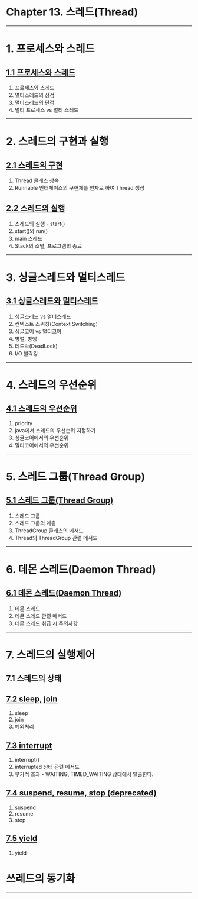 # Chapter 13. 스레드(Thread)

---

# 1. 프로세스와 스레드

## <a href="1. 프로세스와 스레드/1.1 프로세스와 스레드.md" target="_blank">1.1 프로세스와 스레드</a>
1. 프로세스와 스레드
2. 멀티스레드의 장점
3. 멀티스레드의 단점
4. 멀티 프로세스 vs 멀티 스레드

---

# 2. 스레드의 구현과 실행

## <a href="2. 스레드의 구현과 실행/2.1 스레드의 구현.md" target="_blank">2.1 스레드의 구현</a>
1) Thread 클래스 상속
2) Runnable 인터페이스의 구현체를 인자로 하여 Thread 생성

## <a href="2. 스레드의 구현과 실행/2.2 스레드의 실행.md" target="_blank">2.2 스레드의 실행</a>
1) 스레드의 실행 - start()
2) start()와 run()
3) main 스레드
4) Stack의 소멸, 프로그램의 종료

---

# 3. 싱글스레드와 멀티스레드

## <a href="3. 싱글스레드와 멀티스레드/3.1 싱글스레드와 멀티스레드.md" target="_blank">3.1 싱글스레드와 멀티스레드</a>
1) 싱글스레드 vs 멀티스레드
2) 컨텍스트 스위칭(Context Switching)
3) 싱글코어 vs 멀티코어
4) 병렬, 병행
5) 데드락(DeadLock)
6) I/O 블락킹

---

# 4. 스레드의 우선순위

## <a href="4. 스레드의 우선순위/4.1 스레드의 우선순위.md" target="_blank">4.1 스레드의 우선순위</a>
1) priority
2) java에서 스레드의 우선순위 지정하기
3) 싱글코어에서의 우선순위
4) 멀티코어에서의 우선순위

---

# 5. 스레드 그룹(Thread Group)

## <a href="5. 스레드 그룹(Thread Group)/5.1 스레드 그룹(Thread Group).md" target="_blank">5.1 스레드 그룹(Thread Group)</a>
1) 스레드 그룹
2) 스레드 그룹의 계층
3) ThreadGroup 클래스의 메서드
4) Thread의 ThreadGroup 관련 메서드

---

# 6. 데몬 스레드(Daemon Thread)
## <a href="6. 데몬 스레드(Daemon Thread)/6.1 데몬 스레드(Daemon Thread).md" target="_blank">6.1 데몬 스레드(Daemon Thread)</a>

1) 데몬 스레드
2) 데몬 스레드 관련 메서드
3) 데몬 스레드 취급 시 주의사항

---

# 7. 스레드의 실행제어
## 7.1 스레드의 상태

## <a href="7. 스레드의 실행제어/7.2 sleep, join.md" target="_blank">7.2 sleep, join</a>
1) sleep
2) join
3) 예외처리

## <a href="7. 스레드의 실행제어/7.3 interrupt.md" target="_blank">7.3 interrupt</a>
1) interrupt()
2) interrupted 상태 관련 메서드
3) 부가적 효과 - WAITING, TIMED_WAITING 상태에서 탈출한다.

## <a href="7. 스레드의 실행제어/7.4 suspend, resume, stop (deprecated).md" target="_blank">7.4 suspend, resume, stop (deprecated)</a>
1) suspend
2) resume
3) stop

## <a href="7. 스레드의 실행제어/7.5 yield.md" target="_blank">7.5 yield</a>
1) yield

# 쓰레드의 동기화


---